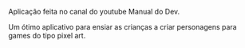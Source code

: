 Aplicação feita no canal do youtube Manual do Dev.

Um ótimo aplicativo para ensiar as crianças a criar personagens para games do tipo pixel art.

